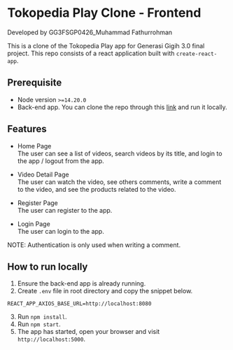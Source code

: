 # **Tokopedia Play Clone - Frontend**

Developed by GG3FSGP0426_Muhammad Fathurrohman

This is a clone of the Tokopedia Play app for Generasi Gigih 3.0 final project. This repo consists of a react application built with `create-react-app`.

## Prerequisite

- Node version `>=14.20.0`
- Back-end app. You can clone the repo through this [link](https://github.com/mfathur/tokplay-be) and run it locally.

## Features

- Home Page  
  The user can see a list of videos, search videos by its title, and login to the app / logout from the app.

- Video Detail Page  
  The user can watch the video, see others comments, write a comment to the video, and see the products related to the video.

- Register Page  
  The user can register to the app.
- Login Page  
  The user can login to the app.

NOTE: Authentication is only used when writing a comment.

## How to run locally

1. Ensure the back-end app is already running.
2. Create `.env` file in root directory and copy the snippet below.

```
REACT_APP_AXIOS_BASE_URL=http://localhost:8080
```

3. Run `npm install`.
4. Run `npm start`.
5. The app has started, open your browser and visit `http://localhost:5000`.
